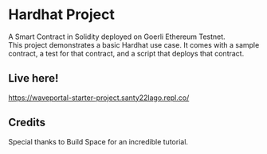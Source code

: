 # Hardhat Project
A Smart Contract in Solidity deployed on Goerli Ethereum Testnet. 
<br>
This project demonstrates a basic Hardhat use case. It comes with a sample contract, a test for that contract, and a script that deploys that contract.
<br>

## Live here!
https://waveportal-starter-project.santy22lago.repl.co/
<br>

## Credits
Special thanks to Build Space for an incredible tutorial.
